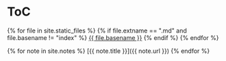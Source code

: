 # ToC

{% for file in site.static_files %}
{% if file.extname == ".md" and file.basename != "index" %}
[{{ file.basename }}]({{site.baseurl}}/{{file.basename}}.html)
{% endif %}
{% endfor %}

{% for note in site.notes %}
    [{{ note.title }}]({{ note.url }})
{% endfor %}